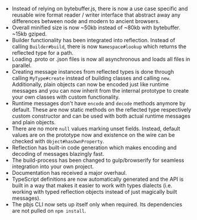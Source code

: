 * Instead of relying on bytebuffer.js, there is now a use case specific and reusable wire format reader / writer interface that abstract away any differences between node and modern to ancient browsers.
* Overall minified size is now ~50kb instead of ~80kb with bytebuffer. ~15kb gziped.
* Builder functionality has been integrated into reflection.
  Instead of calling `Builder#build`, there is now `Namespace#lookup` which returns the reflected type for a path.
* Loading .proto or .json files is now all asynchronous and loads all files in parallel.
* Creating message instances from reflected types is done through calling `MyType#create` instead of building classes and calling `new`.
  Additionally, plain objects can now be encoded just like runtime messages and you can now inherit from the internal prototype to create your own classes with custom functionality.
* Runtime messages don't have `encode` and `decode` methods anymore by default.
  These are now static methods on the reflected type respectively custom constructor and can be used with both actual runtime messages and plain objects.
* There are no more `null` values marking unset fields. Instead, default values are on the prototype now and existence on the wire can be checked with `Object#hasOwnProperty`.
* Reflection has built-in code generation which makes encoding and decoding of messages blazingly fast.
* The build-process has been changed to gulp/browserify for seamless integration into your own project.
* Documentation has received a major overhaul.
* TypeScript definitions are now automatically generated and the API is built in a way that makes it easier to work with types dialects (i.e. working with typed reflection objects instead of just magically built messages).
* The pbjs CLI now sets up itself only when required. Its dependencies are not pulled on `npm install`.